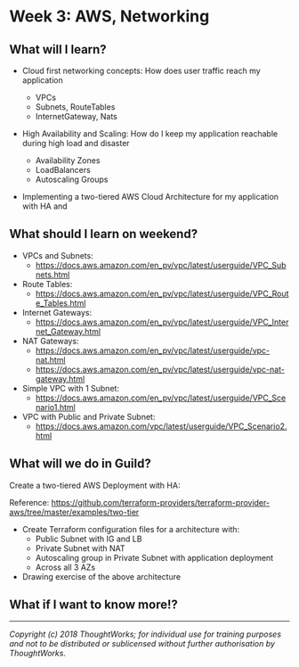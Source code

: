 # Week 3: AWS, Networking


## What will I learn?
- Cloud first networking concepts: 
How does user traffic reach my application
    - VPCs
    - Subnets, RouteTables 
    - InternetGateway, Nats

- High Availability and Scaling: 
How do I keep my application reachable during high load and disaster
    - Availability Zones
    - LoadBalancers
    - Autoscaling Groups

- Implementing a two-tiered AWS Cloud Architecture 
for my application with HA and  

## What should I learn on weekend?

- VPCs and Subnets: 
    - https://docs.aws.amazon.com/en_pv/vpc/latest/userguide/VPC_Subnets.html
- Route Tables: 
    - https://docs.aws.amazon.com/en_pv/vpc/latest/userguide/VPC_Route_Tables.html
- Internet Gateways: 
    - https://docs.aws.amazon.com/en_pv/vpc/latest/userguide/VPC_Internet_Gateway.html
- NAT Gateways: 
    - https://docs.aws.amazon.com/en_pv/vpc/latest/userguide/vpc-nat.html
    - https://docs.aws.amazon.com/en_pv/vpc/latest/userguide/vpc-nat-gateway.html
- Simple VPC with 1 Subnet: 
    - https://docs.aws.amazon.com/en_pv/vpc/latest/userguide/VPC_Scenario1.html
- VPC with Public and Private Subnet:
    - https://docs.aws.amazon.com/vpc/latest/userguide/VPC_Scenario2.html 

## What will we do in Guild?
Create a two-tiered AWS Deployment with HA:

Reference: https://github.com/terraform-providers/terraform-provider-aws/tree/master/examples/two-tier
- Create Terraform configuration files for a architecture with:
    - Public Subnet with IG and LB
    - Private Subnet with NAT 
    - Autoscaling group in Private Subnet with application deployment
    - Across all 3 AZs
- Drawing exercise of the above architecture 

## What if I want to know more!?


---

*Copyright (c) 2018 ThoughtWorks; for individual use for training purposes and not to be distributed or sublicensed without further authorisation by ThoughtWorks.*

